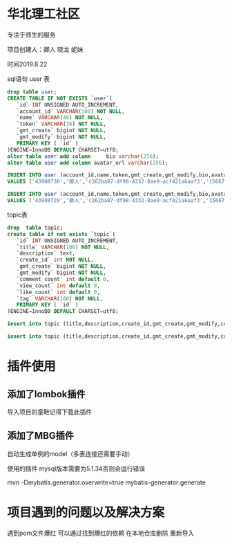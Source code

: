 # 华北理工社区
专注于师生的服务

项目创建人：卿人 晓龙 妮妹

时间2019.8.22

sql语句
user 表
```sql
drop table user;
CREATE TABLE IF NOT EXISTS `user`(
   `id` INT UNSIGNED AUTO_INCREMENT,
   `account_id` VARCHAR(100) NOT NULL,
   `name` VARCHAR(40) NOT NULL,
   `token` VARCHAR(36) NOT NULL,
   `gmt_create` bigint NOT NULL,
   `gmt_modify` bigint NOT NULL,
   PRIMARY KEY ( `id` )
)ENGINE=InnoDB DEFAULT CHARSET=utf8;
alter table user add column 	bio varchar(256);
alter table user add column avatar_url varchar(256);

INSERT INTO user (account_id,name,token,gmt_create,gmt_modify,bio,avatar_url)
VALUES ('43908730','卿人','c262ba07-df98-4332-8ae9-acf421a6aaf3','1566718407473','1566718407473','nice','https://avatars1.githubusercontent.com/u/43908729?v=4');

INSERT INTO user (account_id,name,token,gmt_create,gmt_modify,bio,avatar_url)
VALUES ('43908729','卿人','c262ba07-df98-4332-8ae9-acf421a6aaf3','1566718407473','1566718407473','nice','https://avatars1.githubusercontent.com/u/43908729?v=4');

````


topic表
```sql
drop  table topic;
create table if not exists `topic`(
   `id` INT UNSIGNED AUTO_INCREMENT,
   `title` VARCHAR(100) NOT NULL,
   `description` text,
   `create_id` int NOT NULL,
   `gmt_create` bigint NOT NULL,
   `gmt_modify` bigint NOT NULL,
   `comment_count` int default 0,
   `view_count` int default 0,
   `like_count` int default 0,
   `tag` VARCHAR(100) NOT NULL,
   PRIMARY KEY ( `id` )
)ENGINE=InnoDB DEFAULT CHARSET=utf8;

insert into topic (title,description,create_id,gmt_create,gmt_modify,comment_count,view_count,like_count,tag) values('鱼粥','鱼粥真帅 华北理工男神',2,1566718407473,1566718407473,25612,1314,999,'华北理工');

insert into topic (title,description,create_id,gmt_create,gmt_modify,comment_count,view_count,like_count,tag) values('鱼粥','鱼粥真帅 华北理工男神',2,1566718407473,1566718407473,25612,1314,999,'华北理工');


````

# 插件使用
## 添加了lombok插件

导入项目的童鞋记得下载此插件

## 添加了MBG插件 

自动生成单例的model（多表连接还需要手动）

使用的插件 mysql版本需要为5.1.34否则会运行错误

mvn -Dmybatis.generator.overwrite=true mybatis-generator:generate

# 项目遇到的问题以及解决方案

遇到pom文件爆红 可以通过找到爆红的依赖 在本地仓库删除 重新导入